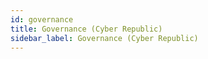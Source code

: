 ```yaml
---
id: governance
title: Governance (Cyber Republic)
sidebar_label: Governance (Cyber Republic)
---
```


